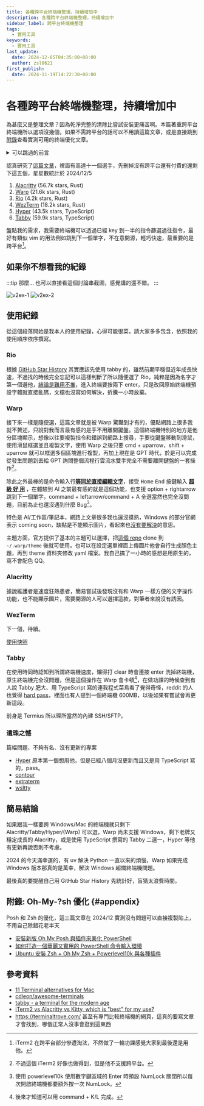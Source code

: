 ```yaml
---
title: 各種跨平台終端機整理，持續增加中
description: 各種跨平台終端機整理，持續增加中
sidebar_label: 跨平台終端機整理
tags:
  - 實用工具
keywords:
  - 實用工具
last_update:
  date: 2024-12-05T04:35:00+08:00
  author: zsl0621
first_publish:
  date: 2024-11-19T14:22:30+08:00
---
```


# 各種跨平台終端機整理，持續增加中

為甚麼又是整理文章？因為乾淨完整的清除比嘗試安裝更痛苦啊。本篇著重跨平台終端機所以選項沒幾個，如果不需跨平台的話可以不用讀這篇文章，或是直接跳到[附錄](#appendix)查看實測可用的終端優化文章。

<details>

<summary>可以跳過的前言</summary>

筆者原本使用 Mac，用過 zsh 再回去用 Windows 的真的會想砸電腦，爛到不可思議。先介紹自己的終端機使用經驗，由於 iTerm2 的 i 距離左手位置太遠不好直接呼叫（其實是第一次自己裝壞了）所以後來使用原生終端機搭配 oh-my-zsh，這個配置其實對於首次優化終端機的我而言已經很好用了，但是回頭優化 Windows 時發現 Windows 壓根沒有 zsh，所以最開始我改用 oh-my-posh，他的缺點是對比 oh-my-zsh 能抄的作業相對少，而且不是一個終端機只是一個主題等於還是在用內建超爛終端，同時我 Mac 使用已經很順手，還要多維護一份設定光想就麻煩，於是決定尋找是否有跨平台的終端機可以使用。

</details>

認真研究了[這篇文章](https://setapp.com/how-to/terminal-alternatives-for-mac)，裡面有高達十一個選手，先刪掉沒有跨平台還有付費的還剩下這五個，星星數統計於 2024/12/5

1. [Alacritty](https://github.com/alacritty/alacritty) (56.7k stars, Rust)
2. [Warp](https://github.com/warpdotdev/Warp) (21.6k stars, Rust)
3. [Rio](https://github.com/raphamorim/rio) (4.2k stars, Rust)
4. [WezTerm](https://github.com/wez/wezterm) (18.2k stars, Rust)
4. [Hyper](https://github.com/vercel/hyper) (43.5k stars, TypeScript)
5. [Tabby](https://github.com/Eugeny/tabby) (59.9k stars, TypeScript)

盤點我的需求，我需要終端機可以透過已經 key 到一半的指令篩選過往指令，最好有類似 vim 的用法例如跳到下一個單字，不在意開源，輕巧快速，最重要的是跨平台[^it]。

[^it]: iTerm2 在跨平台部分慘遭淘汰，不然做了一輪功課感覺大家到最後還是用他。

## 如果你不想看我的紀錄
:::tip 那麼...
也可以直接看這個討論串截圖，感覺講的還不錯。
:::

![v2ex-1](www.v2ex.com-900640-1.webp "v2ex-1")
![v2ex-2](www.v2ex.com-900640-2.webp "v2ex-2")

## 使用紀錄
從這個段落開始是我本人的使用紀錄，心得可能很菜，請大家多多包含，依照我的使用順序依序撰寫。

### Rio
根據 [GitHub Star History](https://star-history.com/#Eugeny/tabby&alacritty/alacritty&vercel/hyper&raphamorim/rio&warpdotdev/Warp&wez/wezterm&Date) 其實應該先使用 tabby 的，雖然前期平穩但近年成長快速，不過找的時候完全忘記可以這樣判斷了所以隨便選了 Rio，純粹是因為名字才第一個選他，<u>結論是難用不推</u>，進入終端要按兩下 enter，只是改回原始終端機預設字體就直接亂碼，文檔也沒寫如何解決，折騰一小時放棄。

### Warp
接下來一樣是隨便選，這篇文章就是被 Warp 驚豔到才有的，優點網路上很多我就不贅述，只說對我而言最有感的是手不用離開鍵盤。這個終端機特別的地方是他分區塊顯示，想像以往要複製指令和錯誤到網路上搜尋，手要從鍵盤移動到滑鼠，使用滑鼠框選並且複製文字，使用 Warp 之後只要 cmd + uparrow，shift + uparrow 就可以框選多個區塊進行複製，再加上現在是 GPT 時代，於是可以完成從發生問題到丟給 GPT 詢問整個流程行雲流水雙手完全不需要離開鍵盤的一套操作[^but]。

除此之外最棒的是命令輸入行<u>**等同於直接編輯文字**</u>，接受 <kbd>Home</kbd> <kbd>End</kbd> 按鍵輸入 <u>**超 級 好 用**</u> ，在體驗到 AI 之前最有感的就是這個功能，也支援 option + rightarrow 跳到下一個單字，command + leftarrow/command + A 全選當然也完全沒問題，目前為止也還沒遇到什麼 Bug[^bug]。

特色是 AI/工作區/筆記本，網路上文章很多我也還沒摸熟，Windows 的部分官網表示 coming soon，缺點是不能顯示圖片，看起來也[沒有要解決](https://github.com/warpdotdev/Warp/issues/26)的意思。

主題方面，官方提供了基本的主題可以選擇，把[這個 repo](https://github.com/warpdotdev/themes) clone 到 `~/.warp/theme` 後就可使用，也可以在設定選單裡面上傳圖片他會自行生成顏色主題，再到 theme 資料夾修改 yaml 檔案。我自己搞了一小時的感想是用原生的，窩不會配色 QQ。

[^but]: 不過這個 iTerm2 好像也做得到，但是他不支援跨平台。
[^bug]: 使用 powerlevel10k 使用數字鍵區域的 Enter 時預設 NumLock 關閉所以每次開啟終端機都要額外按一次 NumLock。

### Alacritty
據說維護者是速度狂熱患者，簡易嘗試後發現沒有和 Warp 一樣方便的文字操作功能，也不能顯示圖片，需要開源的人可以選擇這款，對筆者來說沒有誘因。

### WezTerm
下一個，待續。

[使用快照](https://x.com/hank_zhao/status/1801800550553686305)


### Tabby
在使用時同時認知到所謂終端機速度，懶得打 clear 時會連按 enter 洗掉終端機，原生終端機完全沒問題，但是這個操作在 Warp 會卡頓[^plus-k]，在做功課的時候查到有人說 Tabby 肥大、用 TypeScript 寫的連我程式菜鳥看了覺得奇怪，reddit 的人也覺得 [hard pass](https://www.reddit.com/r/commandline/comments/rcs3va/tabby_a_terminal_for_the_modern_age/)，裡面也有人提到一個終端機 600MB，以後如果有嘗試會再更新這段。

前身是 Termius 所以理所當然的內建 SSH/SFTP。

[^plus-k]: 後來才知道可以用 command + K/L 完成。

### 遺珠之憾
篇幅問題、不夠有名、沒有更新的專案

- [Hyper](https://github.com/vercel/hyper) 原本第一個想用他，但是已經八個月沒更新而且又是用 TypeScript 寫的，pass。
- [contour](https://github.com/contour-terminal/contour/)
- [extraterm](https://github.com/sedwards2009/extraterm)
- [wsltty](https://github.com/mintty/wsltty)


## 簡易結論
如果跟我一樣要跨 Windows/Mac 的終端機就只剩下 Alacritty/Tabby/Hyper/(Warp) 可以選，Warp 尚未支援 Windows，剩下老牌又穩定成長的 Alacritty，或是使用 TypeScript 撰寫的 Tabby 二選一，Hyper 等他有更新再說否則不考慮。

2024 的今天滿幸運的，有 uv 解決 Python 一直以來的煩惱，Warp 如果完成 Windows 版本那真的是萬幸，解決 Windows 超爛終端機問題。

最後真的要提醒自己用 GitHub Star History 先統計好，盲猜太浪費時間。


## 附錄: Oh-My-?sh 優化 {#appendix}
Posh 和 Zsh 的優化，這三篇文章在 2024/12 實測沒有問題可以直接複製貼上，不用自己除錯花老半天

- [安裝新版 Oh My Posh 與插件來美化 PowerShell](https://www.kwchang0831.dev/dev-env/pwsh/oh-my-posh)
- [如何打造一個華麗又實用的 PowerShell 命令輸入環境](https://blog.miniasp.com/post/2021/11/24/PowerShell-prompt-with-Oh-My-Posh-and-Windows-Terminal)
- [Ubuntu 安裝 Zsh + Oh My Zsh + Powerlevel10k 與各種插件](https://www.kwchang0831.dev/dev-env/ubuntu/oh-my-zsh)


## 參考資料
- [11 Terminal alternatives for Mac](https://setapp.com/how-to/terminal-alternatives-for-mac)
- [cdleon/awesome-terminals](https://github.com/cdleon/awesome-terminals)
- [tabby - a terminal for the modern age](https://www.reddit.com/r/commandline/comments/rcs3va/tabby_a_terminal_for_the_modern_age/)
- [iTerm2 vs Alacritty vs Kitty, which is "best" for my use?](https://www.reddit.com/r/macapps/comments/1djs2up/iterm2_vs_alacritty_vs_kitty_which_is_best_for_my/)
- https://terminaltrove.com/ 甚至有專門比較終端機的網頁，這真的要寫文章才會找到，哪個正常人沒事會逛到這東西
